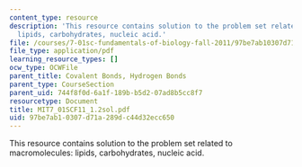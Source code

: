 ```yaml
---
content_type: resource
description: 'This resource contains solution to the problem set related to macromolecules:
  lipids, carbohydrates, nucleic acid.'
file: /courses/7-01sc-fundamentals-of-biology-fall-2011/97be7ab10307d71a289dc44d32ecc650_MIT7_01SCF11_1.2sol.pdf
file_type: application/pdf
learning_resource_types: []
ocw_type: OCWFile
parent_title: Covalent Bonds, Hydrogen Bonds
parent_type: CourseSection
parent_uid: 744f8f0d-6a1f-189b-b5d2-07ad8b5cc8f7
resourcetype: Document
title: MIT7_01SCF11_1.2sol.pdf
uid: 97be7ab1-0307-d71a-289d-c44d32ecc650
---
```

This resource contains solution to the problem set related to macromolecules: lipids, carbohydrates, nucleic acid.